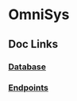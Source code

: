 # OmniSys
## Doc Links

### [Database](/app/docs/backend/DatabaseDesign.md) 
### [Endpoints](/app/docs/backend/Endpoints.md)